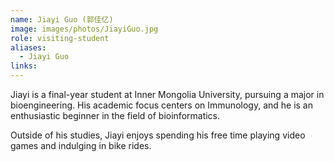 ```yaml
---
name: Jiayi Guo (郭佳亿)
image: images/photos/JiayiGuo.jpg
role: visiting-student
aliases:
  - Jiayi Guo
links:
---
```


Jiayi is a final-year student at Inner Mongolia University, pursuing a major in bioengineering. His academic focus centers on Immunology, and he is an enthusiastic beginner in the field of bioinformatics.

Outside of his studies, Jiayi enjoys spending his free time playing video games and indulging in bike rides.
